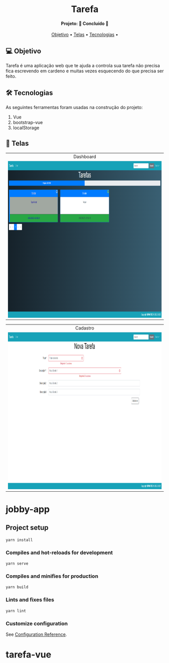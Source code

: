 <h1 align="center">
   Tarefa
</h1>
<h4 align="center"> 
Projeto: 🚀 Concluído 🚀
</h4>
<p align="center">
 <a href="#-objetivo">Objetivo</a> •
 <a href="#-telas">Telas</a> •
 <a href="#-tecnologias">Tecnologias</a> • 
</p>

## 💻 Objetivo
 
Tarefa é uma aplicação web que te ajuda a controla sua tarefa não precisa fica escrevendo em cardeno e muitas vezes esquecendo do
que precisa ser feito. 

## 🛠 Tecnologias
As seguintes ferramentas foram usadas na construção do projeto:
<ol> 
      <li>Vue</li>
      <li>bootstrap-vue</li>
      <li>localStorage</li>
    </ol>
<p/>

## 📱 Telas

<table align="center" display=flex>
  <tr>
    <td align="center">Dashboard</td>
  </tr>
  <tr>
    <td><img src="https://github.com/Borges10002/tarefa-vue/blob/main/src/assets/img/tarefa1.png" width=700 height=500></td>
  </tr>
 </table>
 

 <table align="center"  display=flex>
  <tr>
    <td align="center">Cadastro</td>
  </tr>
  <tr>
    <td><img src="https://github.com/Borges10002/tarefa-vue/blob/main/src/assets/img/tarefa2.png" width=700 height=500></td>

  </tr>
 </table>
 
 # jobby-app

## Project setup
```
yarn install
```

### Compiles and hot-reloads for development
```
yarn serve
```

### Compiles and minifies for production
```
yarn build
```

### Lints and fixes files
```
yarn lint
```

### Customize configuration
See [Configuration Reference](https://cli.vuejs.org/config/).
# tarefa-vue
